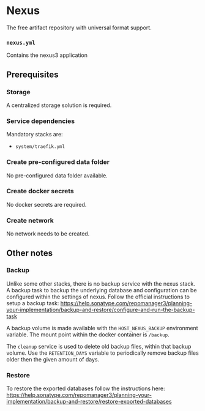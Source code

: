 # Nexus

The free artifact repository with universal format support.

### `nexus.yml`
Contains the nexus3 application

## Prerequisites
### Storage
A centralized storage solution is required.

### Service dependencies
Mandatory stacks are:
- `system/traefik.yml`

### Create pre-configured data folder
No pre-configured data folder available.

### Create docker secrets
No docker secrets are required.

### Create network
No network needs to be created.

## Other notes
### Backup
Unlike some other stacks, there is no backup service with the nexus stack. A backup task to backup the underlying database and configuration can be configured within the settings of nexus. Follow the official instructions to setup a backup task: https://help.sonatype.com/repomanager3/planning-your-implementation/backup-and-restore/configure-and-run-the-backup-task

A backup volume is made available with the `HOST_NEXUS_BACKUP` environment variable. The mount point within the docker container is `/backup`.

The `cleanup` service is used to delete old backup files, within that backup volume. Use the `RETENTION_DAYS` variable to periodically remove backup files older then the given amount of days.

### Restore
To restore the exported databases follow the instructions here: https://help.sonatype.com/repomanager3/planning-your-implementation/backup-and-restore/restore-exported-databases 
